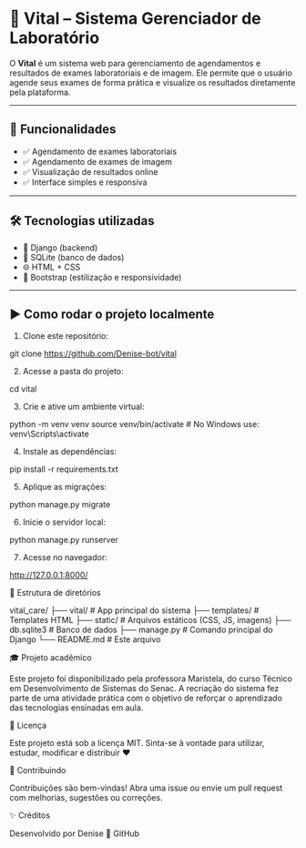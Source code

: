 # 🧪 Vital – Sistema Gerenciador de Laboratório

O **Vital** é um sistema web para gerenciamento de agendamentos e resultados de exames laboratoriais e de imagem. Ele permite que o usuário agende seus exames de forma prática e visualize os resultados diretamente pela plataforma.

---

## 📌 Funcionalidades

- ✅ Agendamento de exames laboratoriais
- ✅ Agendamento de exames de imagem
- ✅ Visualização de resultados online
- ✅ Interface simples e responsiva

---

## 🛠️ Tecnologias utilizadas

- 🐍 Django (backend)
- 💾 SQLite (banco de dados)
- 🌐 HTML + CSS
- 🎨 Bootstrap (estilização e responsividade)

---

## ▶️ Como rodar o projeto localmente

1. Clone este repositório:

git clone https://github.com/Denise-bot/vital

2. Acesse a pasta do projeto:

cd vital


3. Crie e ative um ambiente virtual:

python -m venv venv
source venv/bin/activate   # No Windows use: venv\Scripts\activate

4. Instale as dependências:

pip install -r requirements.txt


5. Aplique as migrações:

python manage.py migrate


6. Inicie o servidor local:

python manage.py runserver


7. Acesse no navegador:

http://127.0.0.1:8000/


📁 Estrutura de diretórios

vital_care/
├── vital/                 # App principal do sistema
├── templates/             # Templates HTML
├── static/                # Arquivos estáticos (CSS, JS, imagens)
├── db.sqlite3             # Banco de dados
├── manage.py              # Comando principal do Django
└── README.md              # Este arquivo


🎓 Projeto acadêmico

Este projeto foi disponibilizado pela professora Maristela, do curso Técnico em Desenvolvimento de Sistemas do Senac.
A recriação do sistema fez parte de uma atividade prática com o objetivo de reforçar o aprendizado das tecnologias ensinadas em aula.

📄 Licença

Este projeto está sob a licença MIT.
Sinta-se à vontade para utilizar, estudar, modificar e distribuir ❤️

🤝 Contribuindo

Contribuições são bem-vindas!
Abra uma issue ou envie um pull request com melhorias, sugestões ou correções.

✨ Créditos

Desenvolvido por Denise 💙
GitHub